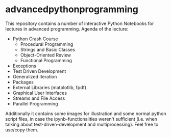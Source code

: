 # advancedpythonprogramming
This repository contains a number of interactive Python Notebooks for lectures in advanced programming.
Agenda of the lecture:
- Python Crash Course
    - Procedural Programming
    - Strings and Basic Classes
    - Object-Oriented Review
    - Functional Programming
- Exceptions
- Test Driven Development
- Generalized Iteration
- Packages
- External Libraries (matplotlib, fpdf)
- Graphical User Interfaces
- Streams and File Access
- Parallel Programming

Additionally it contains some images for illustration and some normal python script files, in case the ipynb-functionalities weren't sufficient (i.e. when talking about test-driven-development and multiprocessing).
Feel free to use/copy them.

